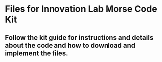 # Files for Innovation Lab Morse Code Kit
## Follow the kit guide for instructions and details about the code and how to download and implement the files.

